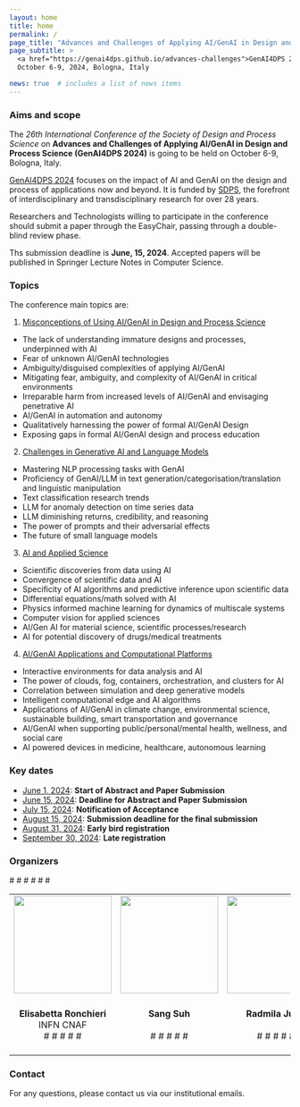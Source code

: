 ```yaml
---
layout: home
title: home
permalink: /
page_title: "Advances and Challenges of Applying AI/GenAI in Design and Process Science"
page_subtitle: >
  <a href="https://genai4dps.github.io/advances-challenges">GenAI4DPS 2024</a>,
  October 6-9, 2024, Bologna, Italy

news: true  # includes a list of news items
---
```


### Aims and scope

The _26th International Conference of the Society of Design and Process Science_ on **Advances and Challenges of Applying AI/GenAI in Design and Process Science (GenAI4DPS 2024)** is going to be held on October 6-9, Bologna, Italy. 

[GenAI4DPS 2024](https://genai4dps.github.io/advances-challenges) focuses on the impact of AI and GenAI on the design and process of applications now and beyond. It is funded by [SDPS](https://www.sdpsnet.org/sdps/), the forefront of interdisciplinary and transdisciplinary research for over 28 years. 

Researchers and Technologists willing to participate in the conference should submit a paper through the EasyChair, passing through a double-blind review phase.

Ths submission deadline is **June, 15, 2024**. Accepted papers will be published in Springer Lecture Notes in Computer Science.

### Topics

The conference main topics are:

1. <u>Misconceptions of Using AI/GenAI in Design and Process Science</u>
- The lack of understanding immature designs and processes, underpinned with AI
- Fear of unknown AI/GenAI technologies
- Ambiguity/disguised complexities of applying AI/GenAI
- Mitigating fear, ambiguity, and complexity of AI/GenAI in critical environments
- Irreparable harm from increased levels of AI/GenAI and envisaging penetrative AI
- AI/GenAI in automation and autonomy
- Qualitatively harnessing the power of formal AI/GenAI Design
- Exposing gaps in formal AI/GenAI design and process education

2. <u>Challenges in Generative AI and Language Models</u>
- Mastering NLP processing tasks with GenAI
- Proficiency of GenAI/LLM in text generation/categorisation/translation and linguistic manipulation
- Text classification research trends
- LLM for anomaly detection on time series data
- LLM diminishing returns, credibility, and reasoning
- The power of prompts and their adversarial effects
- The future of small language models

3. <u>AI and Applied Science</u>
- Scientific discoveries from data using AI
- Convergence of scientific data and AI
- Specificity of AI algorithms and predictive inference upon scientific data
- Differential equations/math solved with AI
- Physics informed machine learning for dynamics of multiscale systems
- Computer vision for applied sciences
- AI/Gen AI for material science, scientific processes/research
- AI for potential discovery of drugs/medical treatments

4. <u>AI/GenAI Applications and Computational Platforms</u>
- Interactive environments for data analysis and AI
- The power of clouds, fog, containers, orchestration, and clusters for AI
- Correlation between simulation and deep generative models
- Intelligent computational edge and AI algorithms
- Applications of AI/GenAI in climate change, environmental science, sustainable building, smart transportation and governance
- AI/GenAI when supporting public/personal/mental health, wellness, and social care
- AI powered devices in medicine, healthcare, autonomous learning

### Key dates

- <u>June 1, 2024</u>: **Start of Abstract and Paper Submission**
- <u>June 15, 2024</u>: **Deadline for Abstract and Paper Submission**
- <u>July 15, 2024</u>: **Notification of Acceptance**
- <u>August 15, 2024</u>: **Submission deadline for the final submission**
- <u>August 31, 2024</u>: **Early bird registration**
- <u>September 30, 2024</u>: **Late registration**

### Organizers

<!-- For academic icons: https://jpswalsh.github.io/academicons/ -->

<table style="max-width:100%; !important;">
#  <tr>
#    <td style="text-align:center"><img src="{{ site.baseurl }}/assets/img/people/bombini.jpeg" height="175"></td>
#    <td style="text-align:center"><img src="{{ site.baseurl }}/assets/img/people/barbetti.jpeg" height="175"></td>
#    <td style="text-align:center"><img src="{{ site.baseurl }}/assets/img/people/castelli.jpg" height="175"></td>
#    <td style="text-align:center"><img src="{{ site.baseurl }}/assets/img/people/dalpra.jpg" height="175"></td>
#  </tr>
  <tr>
    <td style="text-align:center">
      <b>Elisabetta Ronchieri</b> <br> INFN CNAF <br>
      <a href="mailto:elisabetta.ronchieri@cnaf.infn.it" title="email"><i class="fas fa-envelope"></i></a>
      <a href="https://orcid.org/0000-0001-7225-3355" title="orcid"><i class="fab fa-orcid"></i></a>
#      <a href="https://www.semanticscholar.org/author/A.-Bombini/84260082" title="semanticscholar"><i class="ai ai-semantic-scholar"></i></a>
#     <a href="https://dl.acm.org/profile/99660371894" title="acm"><i class="ai ai-acm ai"></i></a>
#      <a href="https://github.com/androbomb" title="GitHub"><i class="fab fa-github"></i></a>
#      <a href="https://www.linkedin.com/in/alessandro-bombini-7929a2133" title="LinkedIn"><i class="fab fa-linkedin"></i></a>
#      <a href="https://twitter.com/__AndroBomb__" title="Twitter"><i class="fab fa-twitter"></i></a>
    </td>
    <td style="text-align:center">
      <b>Sang Suh</b> <br>  <br>
      <a href="mailto:Sang.Suh@tamuc.edu" title="email"><i class="fas fa-envelope"></i></a>
      <a href="https://orcid.org/0000-0002-6704-6914" title="orcid"><i class="fab fa-orcid"></i></a>
#      <a href="https://www.semanticscholar.org/author/M.-Barbetti/2154060732" title="semanticscholar"><i class="ai ai-semantic-scholar"></i></a>
#      <a href="https://inspirehep.net/authors/1908127?ui-citation-summary=true" title="inspirehep"><i class="ai ai-inspire ai"></i></a>
#     <a href="https://github.com/mbarbetti" title="GitHub"><i class="fab fa-github"></i></a>
#      <a href="https://www.linkedin.com/in/matteo-barbetti" title="LinkedIn"><i class="fab fa-linkedin"></i></a>
#     <a href="https://twitter.com/mbarbetz" title="Twitter"><i class="fab fa-twitter"></i></a>
    </td>
    <td style="text-align:center">
      <b>Radmila Juric</b> <br>  <br>
      <a href="mailto:radjur3@gmail.com" title="email"><i class="fas fa-envelope"></i></a>
      <a href="https://orcid.org/0000-0002-6704-6914" title="orcid"><i class="fab fa-orcid"></i></a>
#      <a href="https://www.semanticscholar.org/author/M.-Barbetti/2154060732" title="semanticscholar"><i class="ai ai-semantic-scholar"></i></a>
#      <a href="https://inspirehep.net/authors/1908127?ui-citation-summary=true" title="inspirehep"><i class="ai ai-inspire ai"></i></a>
#     <a href="https://github.com/mbarbetti" title="GitHub"><i class="fab fa-github"></i></a>
#      <a href="https://www.linkedin.com/in/matteo-barbetti" title="LinkedIn"><i class="fab fa-linkedin"></i></a>
#     <a href="https://twitter.com/mbarbetz" title="Twitter"><i class="fab fa-twitter"></i></a>
    </td>
    <td style="text-align:center">
      <b>Patrick Then</b> <br> S Win Burne <br>
      <a href="mailto:radjur3@gmail.com" title="email"><i class="fas fa-envelope"></i></a>
      <a href="https://orcid.org/0000-0002-6704-6914" title="orcid"><i class="fab fa-orcid"></i></a>
#      <a href="https://www.semanticscholar.org/author/M.-Barbetti/2154060732" title="semanticscholar"><i class="ai ai-semantic-scholar"></i></a>
#      <a href="https://inspirehep.net/authors/1908127?ui-citation-summary=true" title="inspirehep"><i class="ai ai-inspire ai"></i></a>
#     <a href="https://github.com/mbarbetti" title="GitHub"><i class="fab fa-github"></i></a>
#      <a href="https://www.linkedin.com/in/matteo-barbetti" title="LinkedIn"><i class="fab fa-linkedin"></i></a>
#     <a href="https://twitter.com/mbarbetz" title="Twitter"><i class="fab fa-twitter"></i></a>
    </td>
    <td style="text-align:center">
      <b>John Carbone</b> <br>  Force Point <br>
      <a href="mailto:John.Carbone@forcepointgov.com" title="email"><i class="fas fa-envelope"></i></a>
      <a href="https://orcid.org/0000-0002-6237-0432" title="orcid"><i class="fab fa-orcid"></i></a>
#      <a href="https://www.semanticscholar.org/author/L.-Castelli/119595571" title="semanticscholar"><i class="ai ai-semantic-scholar"></i></a>
    </td>
    <td style="text-align:center">
      <b>Ali Hikmet Dogru</b> <br> UTSA <br>
      <a href="mailto:AliHikmet.Dogru@utsa.ed" title="email"><i class="fas fa-envelope"></i></a>
      <a href="https://orcid.org/0000-0002-1057-2307" title="orcid"><i class="fab fa-orcid"></i></a>
#      <a href="https://www.semanticscholar.org/author/S.-Dal-Pra/13534449" title="semanticscholar"><i class="ai ai-semantic-scholar"></i></a>
#      <a href="https://inspirehep.net/authors/1423914?ui-citation-summary=true" title="inspirehep"><i class="ai ai-inspire ai"></i></a>
#      <a href="https://www.linkedin.com/in/stefano-dal-pra-9601455/" title="LinkedIn"><i class="fab fa-linkedin"></i></a>
    </td>
  </tr>
</table>

### Contact

For any questions, please contact us via our institutional emails.

